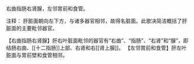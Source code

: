 右曲指肠右肾腺，左邻胃前和食管。

注释：
肝脏面朝向左下方，与诸多器官相邻，故得名脏面。此歌决简洁概括了肝脏面的主要毗邻器官。

【右曲指肠右肾腺】肝右叶脏面毗邻的器官有“右曲”、“指肠”、“右肾”和“腺”，即结肠右曲、[[十二指肠]]上部、右肾和右[[肾上腺]]。
【左邻胃前和食管】肝左叶脏面与胃前壁和食管相邻。